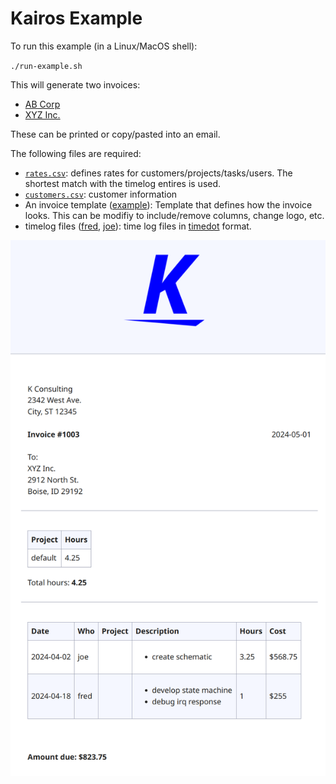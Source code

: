 # Kairos Example

To run this example (in a Linux/MacOS shell):

`./run-example.sh`

This will generate two invoices:

- [AB Corp](https://kairosdotapp.github.io/kairos/example/2024-04_time-cust-abcorp.html)
- [XYZ Inc.](https://kairosdotapp.github.io/kairos/example/2024-04_time-cust-xyzinc.html)

These can be printed or copy/pasted into an email.

The following files are required:

- [`rates.csv`](rates.csv): defines rates for customers/projects/tasks/users.
  The shortest match with the timelog entires is used.
- [`customers.csv`](customers.csv): customer information
- An invoice template ([example](../invoice.tpl)): Template that defines how the
  invoice looks. This can be modifiy to include/remove columns, change logo,
  etc.
- timelog files ([fred](fred.timedot), [joe](joe.timedot)): time log files in
  [timedot](https://hledger.org/dev/hledger.html#timedot) format.

![example invoice](kairos-example-invoice.png)
